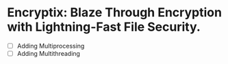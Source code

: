 # Encryptix: Blaze Through Encryption with Lightning-Fast File Security.


- [ ] Adding Multiprocessing
- [ ] Adding Multithreading
